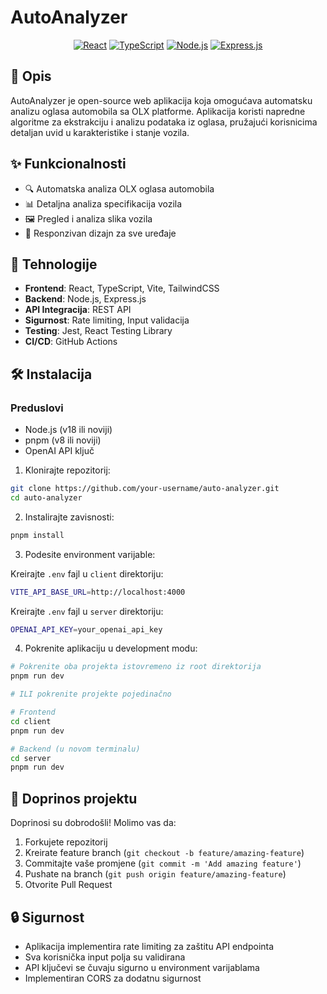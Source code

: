 # AutoAnalyzer

<div align="center">

[![React](https://img.shields.io/badge/React-20232A?style=for-the-badge&logo=react&logoColor=61DAFB)](https://reactjs.org/)
[![TypeScript](https://img.shields.io/badge/TypeScript-007ACC?style=for-the-badge&logo=typescript&logoColor=white)](https://www.typescriptlang.org/)
[![Node.js](https://img.shields.io/badge/Node.js-43853D?style=for-the-badge&logo=node.js&logoColor=white)](https://nodejs.org/)
[![Express.js](https://img.shields.io/badge/Express.js-404D59?style=for-the-badge)](https://expressjs.com/)

</div>

## 📝 Opis

AutoAnalyzer je open-source web aplikacija koja omogućava automatsku analizu oglasa automobila sa OLX platforme. Aplikacija koristi napredne algoritme za ekstrakciju i analizu podataka iz oglasa, pružajući korisnicima detaljan uvid u karakteristike i stanje vozila.

## ✨ Funkcionalnosti

- 🔍 Automatska analiza OLX oglasa automobila
- 📊 Detaljna analiza specifikacija vozila
- 🖼️ Pregled i analiza slika vozila
- 📱 Responzivan dizajn za sve uređaje

## 🚀 Tehnologije

- **Frontend**: React, TypeScript, Vite, TailwindCSS
- **Backend**: Node.js, Express.js
- **API Integracija**: REST API
- **Sigurnost**: Rate limiting, Input validacija
- **Testing**: Jest, React Testing Library
- **CI/CD**: GitHub Actions

## 🛠️ Instalacija

### Preduslovi

- Node.js (v18 ili noviji)
- pnpm (v8 ili noviji)
- OpenAI API ključ

1. Klonirajte repozitorij:
```bash
git clone https://github.com/your-username/auto-analyzer.git
cd auto-analyzer
```

2. Instalirajte zavisnosti:
```bash
pnpm install
```

3. Podesite environment varijable:

Kreirajte `.env` fajl u `client` direktoriju:
```bash
VITE_API_BASE_URL=http://localhost:4000
```

Kreirajte `.env` fajl u `server` direktoriju:
```bash
OPENAI_API_KEY=your_openai_api_key
```

4. Pokrenite aplikaciju u development modu:
```bash
# Pokrenite oba projekta istovremeno iz root direktorija
pnpm run dev

# ILI pokrenite projekte pojedinačno

# Frontend
cd client
pnpm run dev

# Backend (u novom terminalu)
cd server
pnpm run dev
```

## 🤝 Doprinos projektu

Doprinosi su dobrodošli! Molimo vas da:

1. Forkujete repozitorij
2. Kreirate feature branch (`git checkout -b feature/amazing-feature`)
3. Commitajte vaše promjene (`git commit -m 'Add amazing feature'`)
4. Pushate na branch (`git push origin feature/amazing-feature`)
5. Otvorite Pull Request


## 🔒 Sigurnost

- Aplikacija implementira rate limiting za zaštitu API endpointa
- Sva korisnička input polja su validirana
- API ključevi se čuvaju sigurno u environment varijablama
- Implementiran CORS za dodatnu sigurnost

